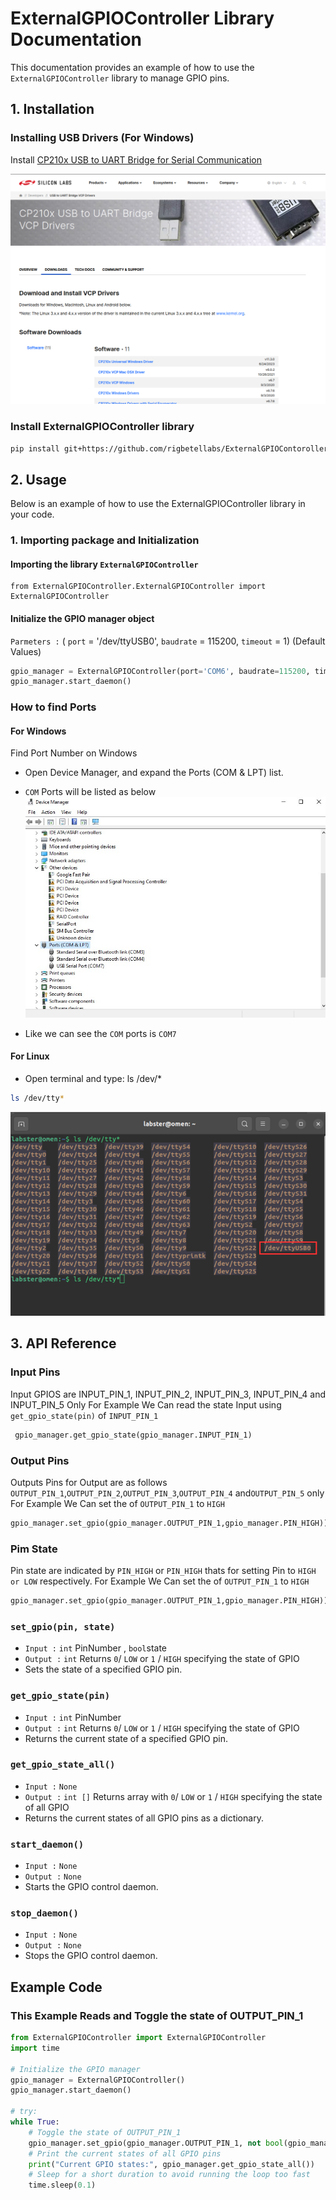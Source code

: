 # ExternalGPIOController Library Documentation

This documentation provides an example of how to use the `ExternalGPIOController` library to manage GPIO pins.

## 1. Installation
### Installing USB Drivers (For Windows)
Install [CP210x USB to UART Bridge for Serial Communication](https://www.silabs.com/developers/usb-to-uart-bridge-vcp-drivers?tab=downloads)

![alt text](Imgs/image.png) 
### Install ExternalGPIOController library
```sh
pip install git+https://github.com/rigbetellabs/ExternalGPIOContoroller_release.git
```

## 2. Usage
Below is an example of how to use the ExternalGPIOController library in your code.
### 1. Importing package and Initialization
#### Importing the library `ExternalGPIOController`
```
from ExternalGPIOController.ExternalGPIOController import ExternalGPIOController
```
#### Initialize the GPIO manager object
`Parmeters :` ( `port` = '/dev/ttyUSB0', `baudrate` = 115200, `timeout` = 1) (Default Values)
```python
gpio_manager = ExternalGPIOController(port='COM6', baudrate=115200, timeout=1)
gpio_manager.start_daemon()
```
### How to find Ports
#### For Windows 
Find Port Number on Windows
+ Open Device Manager, and expand the Ports (COM & LPT) list.
+ `COM` Ports will be listed as below
 ![alt text](Imgs/image1.png)

+ Like we can see the `COM` ports is `COM7`

#### For Linux
+ Open terminal and type: ls /dev/*
~~~sh
ls /dev/tty*
~~~ 
![alt text](Imgs/image2.png)

## 3. API Reference

### Input Pins
Input GPIOS are INPUT_PIN_1, INPUT_PIN_2, INPUT_PIN_3, INPUT_PIN_4 and INPUT_PIN_5 Only
For Example We Can read the state Input using `get_gpio_state(pin)` of `INPUT_PIN_1` 
```python
 gpio_manager.get_gpio_state(gpio_manager.INPUT_PIN_1)
``` 
### Output Pins
Outputs Pins for Output are as follows `OUTPUT_PIN_1`,`OUTPUT_PIN_2`,`OUTPUT_PIN_3`,`OUTPUT_PIN_4` and`OUTPUT_PIN_5` only
For Example We Can set the   of `OUTPUT_PIN_1` to `HIGH` 
```python
gpio_manager.set_gpio(gpio_manager.OUTPUT_PIN_1,gpio_manager.PIN_HIGH)) 
``` 
### Pim State
Pin state are indicated by `PIN_HIGH` or `PIN_HIGH` thats for setting Pin to `HIGH or LOW` respectively.
For Example We Can set the   of `OUTPUT_PIN_1` to `HIGH` 
```python
gpio_manager.set_gpio(gpio_manager.OUTPUT_PIN_1,gpio_manager.PIN_HIGH)) 
``` 
### `set_gpio(pin, state)`
+ `Input :` `int` PinNumber , `bool`state
+ `Output :` `int` Returns `0`/ `LOW` or `1` / `HIGH` specifying the state of GPIO  
+  Sets the state of a specified GPIO pin.

### `get_gpio_state(pin)`
+ `Input :` `int` PinNumber
+ `Output :` `int` Returns `0`/ `LOW` or `1` / `HIGH` specifying the state of GPIO  
+  Returns the current state of a specified GPIO pin.

### `get_gpio_state_all()`
+ `Input :` `None` 
+ `Output :` `int []` Returns array with `0`/ `LOW` or `1` / `HIGH` specifying the state of all GPIO  
+ Returns the current states of all GPIO pins as a dictionary.

### `start_daemon()`
+ `Input :`  `None` 
+ `Output :` `None` 
+ Starts the GPIO control daemon.
### `stop_daemon()`
+ `Input :`  `None` 
+ `Output :` `None` 
+ Stops the GPIO control daemon.

## Example Code
### This Example Reads and Toggle the state of OUTPUT_PIN_1
```python
from ExternalGPIOController import ExternalGPIOController
import time

# Initialize the GPIO manager
gpio_manager = ExternalGPIOController()
gpio_manager.start_daemon()

# try:
while True:
    # Toggle the state of OUTPUT_PIN_1
    gpio_manager.set_gpio(gpio_manager.OUTPUT_PIN_1, not bool(gpio_manager.get_gpio_state(gpio_manager.OUTPUT_PIN_1)))
    # Print the current states of all GPIO pins
    print("Current GPIO states:", gpio_manager.get_gpio_state_all())
    # Sleep for a short duration to avoid running the loop too fast
    time.sleep(0.1)
```